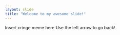 ```yaml
---
layout: slide
title: "Welcome to my awesome slide!"
---
```

Insert cringe meme here
Use the left arrow to go back!